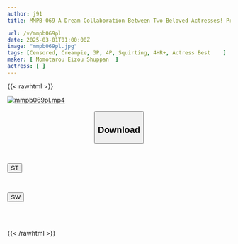 ```yaml
---
author: j91
title: MMPB-069 A Dream Collaboration Between Two Beloved Actresses! Premium Gorgeous Double Cast Vol.2

url: /v/mmpb069pl
date: 2025-03-01T01:00:00Z
image: "mmpb069pl.jpg"
tags: [Censored, Creampie, 3P, 4P, Squirting, 4HR+, Actress Best	]
maker: [ Momotarou Eizou Shuppan  ]
actress: [ ]
---
```



{{< rawhtml >}}

<div class="video" data-videoid="O2mrKOwaZYfZA12">
    <a href="javascript:;">
        <img src="/v/mmpb069pl/mmpb069pl.jpg" width="WIDTH" height="HEIGHT" alt="mmpb069pl.mp4" loading="lazy">
    </a>
</div>

<script type="text/javascript" src="https://j91.asia/asset/on-demand-st.js"></script>

<br>
  <link rel="stylesheet" href="https://j91.asia/asset/bs5.css">
  
  <center>
  <button class="btn btn-primary" type="button" data-bs-toggle="collapse" data-bs-target=".multi-collapse" aria-expanded="false" aria-controls="multiCollapseExample1 multiCollapseExample2"><h2>Download</h2></button></center>
</p>
<div class="row">
  <div class="col">
    <div class="collapse multi-collapse" id="multiCollapseExample1">
      <div class="card card-body">
	      	      <br>
<div class="buttons">  
<p><a href="/v/mmpb069pl/st.html" target="_blank"><button class="btn-hover color-3"><i class="fa fa-download"></i> ST</button></a></p></div>
    </div>
  </div>
</div>
  <div class="col">
    <div class="collapse multi-collapse" id="multiCollapseExample2">
      <div class="card card-body">
	      <br>
<div class="buttons">
<p><a href="/v/mmpb069pl/sw.html" target="_blank"><button class="btn-hover color-2"><i class="fa fa-download"></i> SW</button></a></p></div>
<br><br>
      </div>
    </div>
  </div>
</div>

{{< /rawhtml >}}